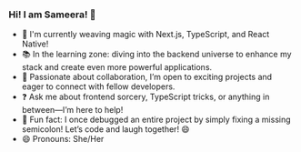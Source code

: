 ### Hi! I am Sameera! 👋



- 🚀 I'm currently weaving magic with Next.js, TypeScript, and React Native!
- 📚 In the learning zone: diving into the backend universe to enhance my stack and create even more powerful applications.
- 🤝 Passionate about collaboration, I’m open to exciting projects and eager to connect with fellow developers.
- ❓ Ask me about frontend sorcery, TypeScript tricks, or anything in between—I’m here to help!
- 🎉 Fun fact: I once debugged an entire project by simply fixing a missing semicolon! Let’s code and laugh together! 😄
- 😄 Pronouns: She/Her

